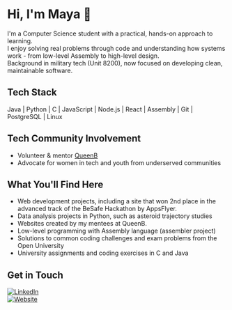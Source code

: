 # Hi, I'm Maya 👋
I'm a Computer Science student with a practical, hands-on approach to learning.  
I enjoy solving real problems through code and understanding how systems work - from low-level Assembly to high-level design.  
Background in military tech (Unit 8200), now focused on developing clean, maintainable software.

## Tech Stack
Java | Python | C | JavaScript | Node.js | React | Assembly | Git | PostgreSQL | Linux

## Tech Community Involvement
- Volunteer & mentor [QueenB](https://queenb.org.il/en/en-home/)
- Advocate for women in tech and youth from underserved communities

## What You'll Find Here
- Web development projects, including a site that won 2nd place in the advanced track of the BeSafe Hackathon by AppsFlyer.
- Data analysis projects in Python, such as asteroid trajectory studies  
- Websites created by my mentees at QueenB.
- Low-level programming with Assembly language (assembler project)  
- Solutions to common coding challenges and exam problems from the Open University  
- University assignments and coding exercises in C and Java  

## Get in Touch  
[![LinkedIn](https://img.shields.io/badge/LinkedIn-0077B5?logo=linkedin&logoColor=white)](https://www.linkedin.com/in/maya-katan/)  
[![Website](https://img.shields.io/badge/Website-0077B5?lWebsite&logoColor=white)](https://mayakatan.github.io/PersonalWebsite/)

